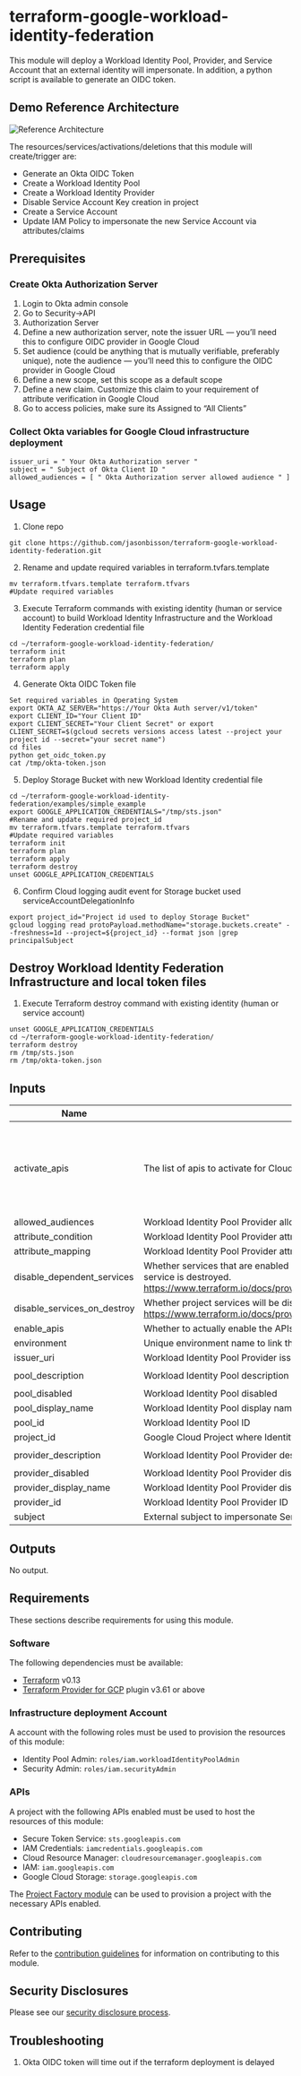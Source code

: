 # terraform-google-workload-identity-federation

This module will deploy a Workload Identity Pool, Provider, and Service Account that an external identity will impersonate. In addition, a python script is available to generate an OIDC token.

## Demo Reference Architecture
![Reference Architecture](diagram/WIF.png)

The resources/services/activations/deletions that this module will create/trigger are:
- Generate an Okta OIDC Token
- Create a Workload Identity Pool
- Create a Workload Identity Provider
- Disable Service Account Key creation in project
- Create a Service Account
- Update IAM Policy to impersonate the new Service Account via attributes/claims

## Prerequisites

### Create Okta Authorization Server
1. Login to Okta admin console
2. Go to Security->API
3. Authorization Server
4. Define a new authorization server, note the issuer URL — you’ll need this to configure OIDC provider in Google Cloud
5. Set audience (could be anything that is mutually verifiable, preferably unique), note the audience — you’ll need this to configure the OIDC provider in Google Cloud
6. Define a new scope, set this scope as a default scope
7. Define a new claim. Customize this claim to your requirement of attribute verification in Google Cloud
8. Go to access policies, make sure its Assigned to “All Clients”

### Collect Okta variables for Google Cloud infrastructure deployment
```
issuer_uri = " Your Okta Authorization server "
subject = " Subject of Okta Client ID "
allowed_audiences = [ " Okta Authorization server allowed audience " ]
```

## Usage
1. Clone repo
```
git clone https://github.com/jasonbisson/terraform-google-workload-identity-federation.git

```

2. Rename and update required variables in terraform.tvfars.template
```
mv terraform.tfvars.template terraform.tfvars
#Update required variables
```
3. Execute Terraform commands with existing identity (human or service account) to build Workload Identity Infrastructure and the Workload Identity Federation credential file
```
cd ~/terraform-google-workload-identity-federation/
terraform init
terraform plan
terraform apply
```

4. Generate Okta OIDC Token file
```
Set required variables in Operating System
export OKTA_AZ_SERVER="https://Your Okta Auth server/v1/token"
export CLIENT_ID="Your Client ID"
export CLIENT_SECRET="Your Client Secret" or export CLIENT_SECRET=$(gcloud secrets versions access latest --project your project id --secret="your secret name")
cd files
python get_oidc_token.py
cat /tmp/okta-token.json
```

5. Deploy Storage Bucket with new Workload Identity credential file
```
cd ~/terraform-google-workload-identity-federation/examples/simple_example
export GOOGLE_APPLICATION_CREDENTIALS="/tmp/sts.json"
#Rename and update required project_id
mv terraform.tfvars.template terraform.tfvars
#Update required variables
terraform init
terraform plan
terraform apply
terraform destroy
unset GOOGLE_APPLICATION_CREDENTIALS
```

6. Confirm Cloud logging audit event for Storage bucket used serviceAccountDelegationInfo
```
export project_id="Project id used to deploy Storage Bucket"
gcloud logging read protoPayload.methodName="storage.buckets.create" --freshness=1d --project=${project_id} --format json |grep principalSubject
```

## Destroy Workload Identity Federation Infrastructure and local token files
1. Execute Terraform destroy command with existing identity (human or service account)
```
unset GOOGLE_APPLICATION_CREDENTIALS
cd ~/terraform-google-workload-identity-federation/
terraform destroy
rm /tmp/sts.json
rm /tmp/okta-token.json
```


<!-- BEGINNING OF PRE-COMMIT-TERRAFORM DOCS HOOK -->
## Inputs

| Name | Description | Type | Default | Required |
|------|-------------|------|---------|:--------:|
| activate\_apis | The list of apis to activate for Cloud Function | `list(string)` | <pre>[<br>  "sts.googleapis.com",<br>  "iamcredentials.googleapis.com",<br>  "cloudresourcemanager.googleapis.com",<br>  "iam.googleapis.com"<br>]</pre> | no |
| allowed\_audiences | Workload Identity Pool Provider allowed audiences | `list(string)` | `[]` | no |
| attribute\_condition | Workload Identity Pool Provider attribute condition expression | `string` | `null` | no |
| attribute\_mapping | Workload Identity Pool Provider attribute mapping | `map(any)` | n/a | yes |
| disable\_dependent\_services | Whether services that are enabled and which depend on this service should also be disabled when this service is destroyed. https://www.terraform.io/docs/providers/google/r/google_project_service.html#disable_dependent_services | `string` | `"false"` | no |
| disable\_services\_on\_destroy | Whether project services will be disabled when the resources are destroyed. https://www.terraform.io/docs/providers/google/r/google_project_service.html#disable_on_destroy | `string` | `"false"` | no |
| enable\_apis | Whether to actually enable the APIs. If false, this module is a no-op. | `string` | `"true"` | no |
| environment | Unique environment name to link the deployment together | `any` | n/a | yes |
| issuer\_uri | Workload Identity Pool Provider issuer URL | `string` | n/a | yes |
| pool\_description | Workload Identity Pool description | `string` | `"Workload Identity Pool managed by Terraform"` | no |
| pool\_disabled | Workload Identity Pool disabled | `bool` | `false` | no |
| pool\_display\_name | Workload Identity Pool display name | `string` | `null` | no |
| pool\_id | Workload Identity Pool ID | `string` | n/a | yes |
| project\_id | Google Cloud Project where Identity pool will be deployed | `any` | n/a | yes |
| provider\_description | Workload Identity Pool Provider description | `string` | `"Workload Identity Pool Provider managed by Terraform"` | no |
| provider\_disabled | Workload Identity Pool Provider disabled | `bool` | `false` | no |
| provider\_display\_name | Workload Identity Pool Provider display name | `string` | `null` | no |
| provider\_id | Workload Identity Pool Provider ID | `string` | n/a | yes |
| subject | External subject to impersonate Service Account | `string` | n/a | yes |

## Outputs

No output.

<!-- END OF PRE-COMMIT-TERRAFORM DOCS HOOK -->

## Requirements

These sections describe requirements for using this module.

### Software

The following dependencies must be available:

- [Terraform][terraform] v0.13
- [Terraform Provider for GCP][terraform-provider-gcp] plugin v3.61 or above

### Infrastructure deployment Account

A account with the following roles must be used to provision
the resources of this module:

- Identity Pool Admin: `roles/iam.workloadIdentityPoolAdmin`
- Security Admin: `roles/iam.securityAdmin`

### APIs

A project with the following APIs enabled must be used to host the
resources of this module:

- Secure Token Service: `sts.googleapis.com`
- IAM Credentials: `iamcredentials.googleapis.com`
- Cloud Resource Manager: `cloudresourcemanager.googleapis.com`
- IAM: `iam.googleapis.com`
- Google Cloud Storage: `storage.googleapis.com`

The [Project Factory module][project-factory-module] can be used to
provision a project with the necessary APIs enabled.

## Contributing

Refer to the [contribution guidelines](./CONTRIBUTING.md) for
information on contributing to this module.

[iam-module]: https://registry.terraform.io/modules/terraform-google-modules/iam/google
[project-factory-module]: https://registry.terraform.io/modules/terraform-google-modules/project-factory/google
[terraform-provider-gcp]: https://www.terraform.io/docs/providers/google/index.html
[terraform]: https://www.terraform.io/downloads.html

## Security Disclosures

Please see our [security disclosure process](./SECURITY.md).

## Troubleshooting

1. Okta OIDC token will time out if the terraform deployment is delayed
